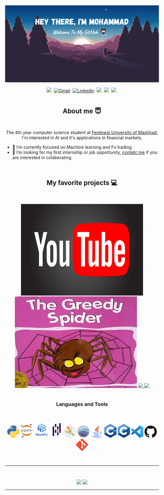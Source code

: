 <p>
    <img w src="https://github.com/afsharino/afsharino/raw/main/images/banners/readme_banner.png" />
</p>

<p align="center">
<a href="https://t.me/afsharino"><img src="https://img.shields.io/badge/Telegram-2CA5E0?style=flat&logo=telegram&logoColor=white alt="Telegram" /></a>&nbsp;
<a href="mailto:mohammadafshari.fum.ac.ir@gmail.com"><img src="https://img.shields.io/badge/Gmail-D14836?style=flat&logo=gmail&logoColor=white" alt="Gmail" /></a>&nbsp;
<a href="https://www.linkedin.com/in/afsharino?lipi=urn%3Ali%3Apage%3Ad_flagship3_profile_view_base_contact_details%3B1aMkcKXtRjCK27sjKAFWDQ%3D%3D"><img src="https://img.shields.io/badge/linkedin-%230077B5.svg?style=flat&logo=linkedin&logoColor=white" alt="Linkedin" /></a>&nbsp;
<a href="https://www.instagram.com/lmohammadafsharil/"><img src="https://img.shields.io/badge/-Instagram-purple?style=flat&logo=Instagram&logoColor=white alt="Instagram" /></a>&nbsp;
<a href="https://medium.com/@mohammadafshari"><img src="https://github.com/Rishit-dagli/Rishit-dagli/blob/master/badges/medium.svg" /></a>&nbsp;
<a href="https://www.kaggle.com/mohammadafshari"><img src="https://img.shields.io/badge/Kaggle-20BEFF?style=flat&logo=Kaggle&logoColor=white" /></a>&nbsp;
<br />
<br />
<h2 align="center">About me 😇</h2>
</p>
<br />

<p align="center">The 4th year computer science student at <a href= "https://um.ac.ir/#">Ferdowsi University of Mashhad</a>, I'm interested in AI and it's applications in financial markets.

- 🌱 I’m currently focused on Machine learning and Fx trading.
- 🔭 I’m looking for my first internship or job opportunity, [contatc me](https://t.me/afsharino) if you are interested in colaberating.
</p>
<br />

<h2 align="center">My favorite projects 💻</h2>
<br />

<p align="center">
  <img width="400" height="300" src="https://github.com/afsharino/B.SC-Students/raw/main/images/youtube.jpg" />
  <img width="400" height="300" src="https://raw.githubusercontent.com/afsharino/B.SC-Students/main/images/greedy-spider.jpg" />
  
 <a href="https://github.com/afsharino/Youtube-Data-Analysis">
  <img align="" src="https://github-readme-stats.vercel.app/api/pin/?username=afsharino&repo=Youtube-Data-Analysis&theme=tokyonight" />
</a>
  
  <a href="https://github.com/afsharino/B.SC-Students/tree/main/01.%20Introduction%20To%20Programming/Greedy-Spider">
  <img align="" src="https://github-readme-stats.vercel.app/api/pin/?username=afsharino&repo=B.SC-Students&theme=tokyonight" />
</a>
  

<br />
<br />
<p>
<h3 align="center"> Languages and Tools</h3>
</p>
<br />
<p align="center">
<!--
<a href="https://www.w3.org/html/" target="_blank"> <img src="https://raw.githubusercontent.com/devicons/devicon/master/icons/html5/html5-original-wordmark.svg" alt="html5" width="40" height="40"/> </a>
<a href="https://www.w3schools.com/css/" target="_blank"> <img src="https://raw.githubusercontent.com/devicons/devicon/master/icons/css3/css3-original-wordmark.svg" alt="css3" width="40" height="40"/> </a>
<a href="https://developer.mozilla.org/en-US/docs/Web/JavaScript" target="_blank"> <img src="https://raw.githubusercontent.com/devicons/devicon/master/icons/javascript/javascript-original.svg" alt="javascript" width="40" height="40"/> </a>
<a href="https://reactjs.org/" target="_blank"> <img src="https://raw.githubusercontent.com/github/explore/80688e429a7d4ef2fca1e82350fe8e3517d3494d/topics/react/react.png" alt="react" width="40" height="40"/> </a>
-->

<img alt="Python" width="40px" src="https://github.com/afsharino/afsharino/raw/main/images/logos/Python-logo.png" />
<img alt="Jupyter" width="40px" src="https://github.com/afsharino/afsharino/raw/main/images/logos/Jupyter_logo.png" />
<img alt="numpy" width="50px" src="https://github.com/afsharino/afsharino/raw/main/images/logos/numpy_Logo.png" />
<img alt="pandas" width="40px" src="https://github.com/afsharino/afsharino/raw/main/images/logos/pandas_Logo.png" />
<img alt="matplotlib" width="40px" src="https://github.com/afsharino/afsharino/raw/main/images/logos/matplot_Logo.png" />
<img alt="seaborn" width="40px" src="https://github.com/afsharino/afsharino/raw/main/images/logos/seaborn_Logo.png" />
<img alt="java" width="40px" src="https://github.com/afsharino/afsharino/raw/main/images/logos/Java-logo.png" />
<img alt="cpp" width="40px" src="https://github.com/afsharino/afsharino/raw/main/images/logos/C%2B%2B_Logo.png" />
<img alt="c" width="40px" src="https://github.com/afsharino/afsharino/raw/main/images/logos/C_Logo.png" />
<img alt="vscode" width="40px" src="https://github.com/afsharino/afsharino/raw/main/images/logos/vscode_Logo.png" />
<img alt="GitHub" width="40px" src="https://github.com/afsharino/afsharino/raw/main/images/logos/github_Logo.png" />
<img alt="Git" width="40px" src="https://github.com/afsharino/afsharino/raw/main/images/logos/Git-Icon-1788C.png" />
   </p>
<br />

---

<br />
<p align="center">
<img src="https://github-readme-stats.vercel.app/api?username=afsharino&theme=jolly&show_icons=true" width="410"/>
<img src="https://github-readme-stats.vercel.app/api/top-langs/?username=afsharino&layout=compact&theme=jolly" width="400" />
</p>

---

<!--
**afsharino/afsharino** is a ✨ _special_ ✨ repository because its `README.md` (this file) appears on your GitHub profile.

Here are some ideas to get you started:

- 🔭 I’m currently working on ...
- 🌱 I’m currently learning ...
- 👯 I’m looking to collaborate on ...
- 🤔 I’m looking for help with ...
- 💬 Ask me about ...
- 📫 How to reach me: ...
- 😄 Pronouns: ...
- ⚡ Fun fact: ...
-->

